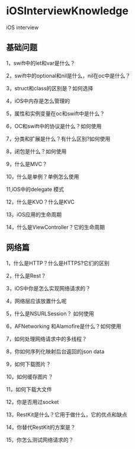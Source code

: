 # iOSInterviewKnowledge
iOS interview 
## 基础问题
1，swift中的let和var是什么？

2，swift中的optional和nil是什么，nil在oc中是什么？

3，struct和class的区别是？如何选择

4，iOS中内存是怎么管理的

5，属性和实例变量在oc和swift中是什么？

6，OC和swift中的协议是什么？如何使用

7，分类和扩展是什么？有什么区别?如何使用

8，闭包是什么？如何使用

9，什么是MVC？

10，什么是单例？单例怎么使用

11,iOS中的delegate 模式

12，什么是KVO？什么是KVC

13，iOS应用的生命周期

14，什么是ViewController？它的生命周期

## 网络篇

1，什么是HTTP？什么是HTTPS?它们的区别

2，什么是Rest？

3，iOS中你是怎么实现网络请求的？

4，网络层应该放置什么呢

5，什么是NSURLSession？ 如何使用

6，AFNetworking 和Alamofire是什么？如何使用

7，如何处理网络请求中的多线程？

8，你如何序列化映射后台返回的json data

9，如何下载图片？

10，如何缓存图片？

11，如何下载大文件

12，你是否用过socket

13，RestKit是什么？它用于做什么，它的优点和缺点

14，你替代RestKit的方案是？

15，你怎么测试网络请求的？



